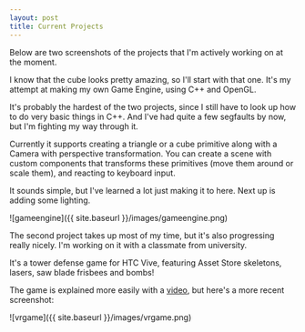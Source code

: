 ```yaml
---
layout: post
title: Current Projects
---
```


Below are two screenshots of the projects that I'm actively working on at the moment.

I know that the cube looks pretty amazing, so I'll start with that one. It's my attempt at making my own Game Engine, using C++ and OpenGL.

It's probably the hardest of the two projects, since I still have to look up how to do very basic things in C++. And I've had quite a few segfaults by now, but I'm fighting my way through it.

Currently it supports creating a triangle or a cube primitive along with a Camera with perspective transformation. You can create a scene with custom components that transforms these primitives (move them around or scale them), and reacting to keyboard input.

It sounds simple, but I've learned a lot just making it to here. Next up is adding some lighting.

![gameengine]({{ site.baseurl }}/images/gameengine.png)

The second project takes up most of my time, but it's also progressing really nicely. I'm working on it with a classmate from university.

It's a tower defense game for HTC Vive, featuring Asset Store skeletons, lasers, saw blade frisbees and bombs!

The game is explained more easily with a [video](https://www.youtube.com/watch?v=_JrcWsgvreM), but here's a more recent screenshot:

![vrgame]({{ site.baseurl }}/images/vrgame.png)
